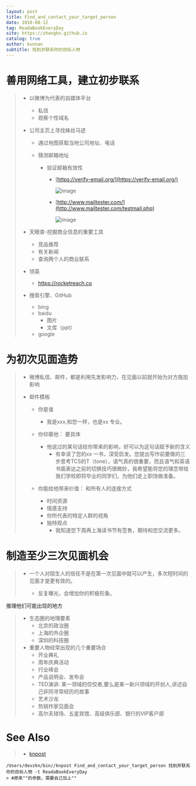 ```yaml
---
layout: post
title: Find_and_contact_your_target_person
date: 2018-08-12
tag: ReadaBookEveryDay
site: https://zhangkn.github.io
catalog: true
author: kunnan
subtitle: 找到并联系你的目标人物
---
```




# 善用网络工具，建立初步联系

> * 以微博为代表的自媒体平台
>
>   * 私信
>   * 观察个性域名
>
> * 公司主页上寻找蛛丝马迹
>
>   * 通过地图获取当地公司地址、电话
>
>   * 猜测邮箱地址
>
>     * 验证邮箱有效性
>
>       * [https://verify-email.org/](https://verify-email.org/)
>
>         ![image](https://wx3.sinaimg.cn/large/af39b376gy1fu6nb0g7a9j20sj0jbabl.jpg)
>
>       * [http://www.mailtester.com/](http://www.mailtester.com/testmail.php)
>
>         ![image](https://wx3.sinaimg.cn/large/af39b376gy1fu6n9nb2w4j20un097dhk.jpg)
>
> * 天眼查-挖掘商业信息的重要工具
>
>   * 竞品推荐
>   * 有关新闻
>   * 查询两个人的商业联系
>
> * 领英
>
>   * https://rocketreach.co
>
> * 搜索引擎、GitHub
>
>   * bing
>   * baidu
>     * 图片
>     * 文库（ppt）
>   * google

# 为初次见面造势



> * 微博私信、邮件，都是利用先发影响力，在见面以前就开始为对方施加影响
>
> * 邮件模板
>
>   * 你是谁
>
>     * 我是xxx,和您一样，也是xx 专业。
>
>   * 你仰慕他： 要具体
>
>     * 他说过的某句话给你带来的影响，好可以为这句话赋予新的含义
>       * 有幸读了您的xx 一书，深受启发。您提出写作前要做的三步思考TCS的T（tone），语气真的很重要，而且语气和英语书面表达之前的切换技巧很微妙，我希望能将您的理念带给我们学校即将毕业的同学们，为他们走上职场做准备。
>
>   * 你能给他带来价值： 和所有人的连接方式
>
>     * 时间资源
>     * 情感支持
>     * 你所代表的特定人群的视角
>     * 独特观点
>       * 我知道您下周再上海读书节有签售，期待和您交流更多。
>
>     
>
>     

#  制造至少三次见面机会



> * 一个人对陌生人的信任不是在第一次见面中就可以产生，多次短时间的见面才是更有效的。
>
>   * 反复曝光，会增加你的积极形象。
>
>     

推理他们可能出现的地方

> * 生态圈的地理要素
>   * 北京的政治圈
>   * 上海的外企圈
>   * 深圳的科技圈
> * 重要人物经常出现的几个重要场合
>   * 开业典礼
>   * 周年庆典活动
>   * 行业峰会
>   * 产品说明会、发布会
>   * TED演讲: 某一领域的佼佼者,要么是某一新兴领域的开创人,讲述自己非同寻常经历的故事
>   * 艺术沙龙
>   * 热销作家见面会
>   * 高尔夫球场、五星宾馆、高级俱乐部、银行的VIP客户部

# See Also 

>* [knpost](https://github.com/zhangkn/KNBin/blob/master/knpost) 
>
```
/Users/devzkn/bin//knpost Find_and_contact_your_target_person 找到并联系你的目标人物 -t ReadaBookEveryDay
> #原来""的参数，需要自己加上""
```

